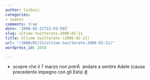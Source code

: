```yaml
---
author: leibniz
categories:
- tweets
comments: true
date: '2008-02-21T22:59:59Z'
slug: ultime-twitterate-2008-02-21
title: Ultime twitterate (2008-02-21)
url: "/2008/02/21/ultime-twitterate-2008-02-21/"
wordpress_id: 2658

---
```

* scopre che il 7 marzo non potrÃ  andare a sentire Adele (causa precedente impegno con gli Eels) [#](https://twitter.com/leibniz/statuses/739786482)


